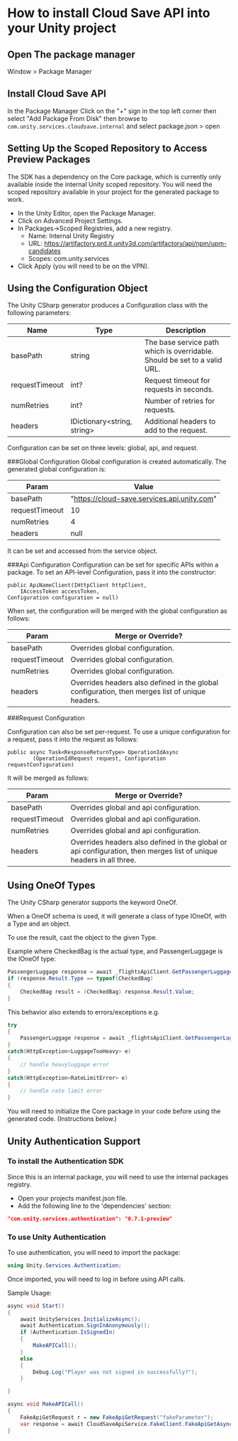 # How to install Cloud Save API into your Unity project

## Open The package manager

Window > Package Manager

## Install Cloud Save API

In the Package Manager Click on the "+" sign in the top left corner then select "Add Package From Disk" then browse to
`com.unity.services.cloudsave.internal` and select package.json > open

## Setting Up the Scoped Repository to Access Preview Packages
The SDK has a dependency on the Core package, which is currently only available inside the internal Unity scoped repository.
You will need the scoped repository available in your project for the generated package to work.

* In the Unity Editor, open the Package Manager.
* Click on Advanced Project Settings.
* In Packages->Scoped Registries, add a new registry.
    * Name: Internal Unity Registry
    * URL: https://artifactory.prd.it.unity3d.com/artifactory/api/npm/upm-candidates
    * Scopes: com.unity.services
* Click Apply (you will need to be on the VPN).

## Using the Configuration Object
The Unity CSharp generator produces a Configuration class with the following parameters:

| Name      | Type | Description |
| ----------- | ----------- | ----------- |
|basePath| string | The base service path which is overridable. Should be set to a valid URL.|
|requestTimeout| int? | Request timeout for requests in seconds. |
|numRetries | int? | Number of retries for requests.|
|headers| IDictionary<string, string> | Additional headers to add to the request.|

Configuration can be set on three levels: global, api, and request.

###Global Configuration
Global configuration is created automatically. The generated global configuration is:

| Param      | Value |
| ----------- | ----------- |
|basePath| "https://cloud-save.services.api.unity.com"|
|requestTimeout| 10 |
|numRetries | 4 |
|headers| null |

It can be set and accessed from the service object.

###Api Configuration
Configuration can be set for specific APIs within a package. To set an API-level Configuration, pass it into the constructor:

```
public ApiNameClient(IHttpClient httpClient,
    IAccessToken accessToken,
Configuration configuration = null)
```

When set, the configuration will be merged with the global configuration as follows:

| Param      | Merge or Override? |
| ----------- | ----------- |
|basePath| Overrides global configuration.|
|requestTimeout| Overrides global configuration. |
|numRetries | Overrides global configuration. |
|headers| Overrides headers also defined in the global configuration, then merges list of unique headers. |

###Request Configuration

Configuration can also be set per-request. To use a unique configuration for a request, pass it into the request as follows:

```
public async Task<ResponseReturnType> OperationIdAsync
        (OperationIdRequest request, Configuration requestConfiguration)
```

It will be merged as follows:

| Param      | Merge or Override? |
| ----------- | ----------- |
|basePath| Overrides global and api configuration.|
|requestTimeout| Overrides global and api configuration. |
|numRetries | Overrides global and api configuration. |
|headers| Overrides headers also defined in the global or api configuration, then merges list of unique headers in all three. |

## Using OneOf Types
The Unity CSharp generator supports the keyword OneOf.

When a OneOf schema is used, it will generate a class of type IOneOf, with a Type and an object.

To use the result, cast the object to the given Type.

Example where CheckedBag is the actual type, and PassengerLuggage is the IOneOf type:
```csharp
PassengerLuggage response = await _flightsApiClient.GetPassengerLuggageAsync(request);
if (response.Result.Type == typeof(CheckedBag)
{
    CheckedBag result = (CheckedBag) response.Result.Value;
}
```

This behavior also extends to errors/exceptions e.g.

```csharp
try
{
    PassengerLuggage response = await _flightsApiClient.GetPassengerLuggageAsync(request);
}
catch(HttpException<LuggageTooHeavy> e)
{
    // handle heavyluggage error
}
catch(HttpException<RateLimitError> e)
{
    // handle rate limit error
}
```

You will need to initialize the Core package in your code before using the generated code. (Instructions below.)
## Unity Authentication Support

### To install the Authentication SDK
Since this is an internal package, you will need to use the internal packages registry.

* Open your projects manifest.json file.
* Add the following line to the 'dependencies' section:
```json
"com.unity.services.authentication": "0.7.1-preview"
```

### To use Unity Authentication
To use authentication, you will need to import the package:
```csharp
using Unity.Services.Authentication;
```

Once imported, you will need to log in before using API calls.

Sample Usage:
```csharp
async void Start()
{
    await UnityServices.InitializeAsync();
    await Authentication.SignInAnonymously();
    if (Authentication.IsSignedIn)
    {
        MakeAPICall();
    }
    else
    {
        Debug.Log("Player was not signed in successfully?");
    }

}

async void MakeAPICall()
{
    FakeApiGetRequest r = new FakeApiGetRequest("fakeParameter");
    var response = await CloudSaveApiService.FakeClient.FakeApiGetAsync(r);
}
```


